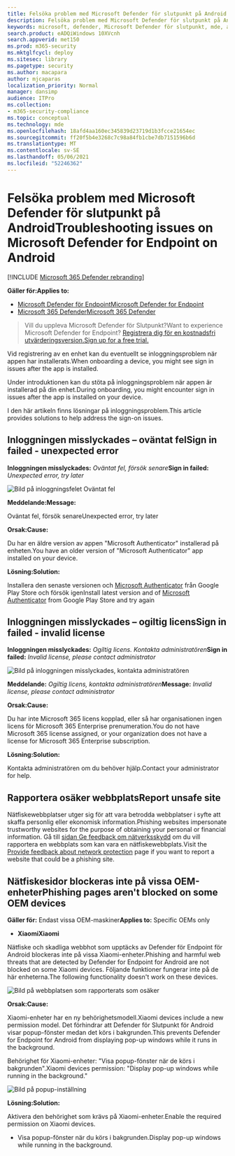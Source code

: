 ```yaml
---
title: Felsöka problem med Microsoft Defender för slutpunkt på Android
description: Felsöka problem med Microsoft Defender för slutpunkt på Android
keywords: microsoft, defender, Microsoft Defender för slutpunkt, mde, android, molnet, anslutningar, kommunikation
search.product: eADQiWindows 10XVcnh
search.appverid: met150
ms.prod: m365-security
ms.mktglfcycl: deploy
ms.sitesec: library
ms.pagetype: security
ms.author: macapara
author: mjcaparas
localization_priority: Normal
manager: dansimp
audience: ITPro
ms.collection:
- m365-security-compliance
ms.topic: conceptual
ms.technology: mde
ms.openlocfilehash: 18afd4aa160ec345839d23719d1b3fcce21654ec
ms.sourcegitcommit: ff20f5b4e3268c7c98a84fb1cbe7db7151596b6d
ms.translationtype: MT
ms.contentlocale: sv-SE
ms.lasthandoff: 05/06/2021
ms.locfileid: "52246362"
---
```

# <a name="troubleshooting-issues-on-microsoft-defender-for-endpoint-on-android"></a><span data-ttu-id="afcc9-104">Felsöka problem med Microsoft Defender för slutpunkt på Android</span><span class="sxs-lookup"><span data-stu-id="afcc9-104">Troubleshooting issues on Microsoft Defender for Endpoint on Android</span></span>

[!INCLUDE [Microsoft 365 Defender rebranding](../../includes/microsoft-defender.md)]

<span data-ttu-id="afcc9-105">**Gäller för:**</span><span class="sxs-lookup"><span data-stu-id="afcc9-105">**Applies to:**</span></span>
- [<span data-ttu-id="afcc9-106">Microsoft Defender för Endpoint</span><span class="sxs-lookup"><span data-stu-id="afcc9-106">Microsoft Defender for Endpoint</span></span>](https://go.microsoft.com/fwlink/p/?linkid=2154037)
- [<span data-ttu-id="afcc9-107">Microsoft 365 Defender</span><span class="sxs-lookup"><span data-stu-id="afcc9-107">Microsoft 365 Defender</span></span>](https://go.microsoft.com/fwlink/?linkid=2118804)

> <span data-ttu-id="afcc9-108">Vill du uppleva Microsoft Defender för Slutpunkt?</span><span class="sxs-lookup"><span data-stu-id="afcc9-108">Want to experience Microsoft Defender for Endpoint?</span></span> [<span data-ttu-id="afcc9-109">Registrera dig för en kostnadsfri utvärderingsversion.</span><span class="sxs-lookup"><span data-stu-id="afcc9-109">Sign up for a free trial.</span></span>](https://www.microsoft.com/microsoft-365/windows/microsoft-defender-atp?ocid=docs-wdatp-exposedapis-abovefoldlink) 

<span data-ttu-id="afcc9-110">Vid registrering av en enhet kan du eventuellt se inloggningsproblem när appen har installerats.</span><span class="sxs-lookup"><span data-stu-id="afcc9-110">When onboarding a device, you might see sign in issues after the app is installed.</span></span>

<span data-ttu-id="afcc9-111">Under introduktionen kan du stöta på inloggningsproblem när appen är installerad på din enhet.</span><span class="sxs-lookup"><span data-stu-id="afcc9-111">During onboarding, you might encounter sign in issues after the app is installed on your device.</span></span>

<span data-ttu-id="afcc9-112">I den här artikeln finns lösningar på inloggningsproblem.</span><span class="sxs-lookup"><span data-stu-id="afcc9-112">This article provides solutions to help address the sign-on issues.</span></span>  

## <a name="sign-in-failed---unexpected-error"></a><span data-ttu-id="afcc9-113">Inloggningen misslyckades – oväntat fel</span><span class="sxs-lookup"><span data-stu-id="afcc9-113">Sign in failed - unexpected error</span></span>
<span data-ttu-id="afcc9-114">**Inloggningen misslyckades:** *Oväntat fel, försök senare*</span><span class="sxs-lookup"><span data-stu-id="afcc9-114">**Sign in failed:** *Unexpected error, try later*</span></span>

![Bild på inloggningsfelet Oväntat fel](images/f9c3bad127d636c1f150d79814f35d4c.png)

<span data-ttu-id="afcc9-116">**Meddelande:**</span><span class="sxs-lookup"><span data-stu-id="afcc9-116">**Message:**</span></span>

<span data-ttu-id="afcc9-117">Oväntat fel, försök senare</span><span class="sxs-lookup"><span data-stu-id="afcc9-117">Unexpected error, try later</span></span>

<span data-ttu-id="afcc9-118">**Orsak:**</span><span class="sxs-lookup"><span data-stu-id="afcc9-118">**Cause:**</span></span>

<span data-ttu-id="afcc9-119">Du har en äldre version av appen "Microsoft Authenticator" installerad på enheten.</span><span class="sxs-lookup"><span data-stu-id="afcc9-119">You have an older version of "Microsoft Authenticator" app installed on your device.</span></span>

<span data-ttu-id="afcc9-120">**Lösning:**</span><span class="sxs-lookup"><span data-stu-id="afcc9-120">**Solution:**</span></span>

<span data-ttu-id="afcc9-121">Installera den senaste versionen och [Microsoft Authenticator](https://play.google.com/store/apps/details?androidid=com.azure.authenticator) från Google Play Store och försök igen</span><span class="sxs-lookup"><span data-stu-id="afcc9-121">Install latest version and of [Microsoft Authenticator](https://play.google.com/store/apps/details?androidid=com.azure.authenticator) from Google Play Store and try again</span></span>

## <a name="sign-in-failed---invalid-license"></a><span data-ttu-id="afcc9-122">Inloggningen misslyckades – ogiltig licens</span><span class="sxs-lookup"><span data-stu-id="afcc9-122">Sign in failed - invalid license</span></span>

<span data-ttu-id="afcc9-123">**Inloggningen misslyckades:** *Ogiltig licens. Kontakta administratören*</span><span class="sxs-lookup"><span data-stu-id="afcc9-123">**Sign in failed:** *Invalid license, please contact administrator*</span></span>

![Bild på inloggningen misslyckades, kontakta administratören](images/920e433f440fa1d3d298e6a2a43d4811.png)

<span data-ttu-id="afcc9-125">**Meddelande:** *Ogiltig licens, kontakta administratören*</span><span class="sxs-lookup"><span data-stu-id="afcc9-125">**Message:** *Invalid license, please contact administrator*</span></span>

<span data-ttu-id="afcc9-126">**Orsak:**</span><span class="sxs-lookup"><span data-stu-id="afcc9-126">**Cause:**</span></span>

<span data-ttu-id="afcc9-127">Du har inte Microsoft 365 licens kopplad, eller så har organisationen ingen licens för Microsoft 365 Enterprise prenumeration.</span><span class="sxs-lookup"><span data-stu-id="afcc9-127">You do not have Microsoft 365 license assigned, or your organization does not have a license for Microsoft 365 Enterprise subscription.</span></span>

<span data-ttu-id="afcc9-128">**Lösning:**</span><span class="sxs-lookup"><span data-stu-id="afcc9-128">**Solution:**</span></span>

<span data-ttu-id="afcc9-129">Kontakta administratören om du behöver hjälp.</span><span class="sxs-lookup"><span data-stu-id="afcc9-129">Contact your administrator for help.</span></span>

## <a name="report-unsafe-site"></a><span data-ttu-id="afcc9-130">Rapportera osäker webbplats</span><span class="sxs-lookup"><span data-stu-id="afcc9-130">Report unsafe site</span></span>

<span data-ttu-id="afcc9-131">Nätfiskewebbplatser utger sig för att vara betrodda webbplatser i syfte att skaffa personlig eller ekonomisk information.</span><span class="sxs-lookup"><span data-stu-id="afcc9-131">Phishing websites impersonate trustworthy websites for the purpose of obtaining your personal or financial information.</span></span> <span data-ttu-id="afcc9-132">Gå till [sidan Ge feedback om nätverksskydd](https://www.microsoft.com/wdsi/filesubmission/exploitguard/networkprotection) om du vill rapportera en webbplats som kan vara en nätfiskewebbplats.</span><span class="sxs-lookup"><span data-stu-id="afcc9-132">Visit the [Provide feedback about network protection](https://www.microsoft.com/wdsi/filesubmission/exploitguard/networkprotection) page if you want to report a website that could be a phishing site.</span></span>

## <a name="phishing-pages-arent-blocked-on-some-oem-devices"></a><span data-ttu-id="afcc9-133">Nätfiskesidor blockeras inte på vissa OEM-enheter</span><span class="sxs-lookup"><span data-stu-id="afcc9-133">Phishing pages aren't blocked on some OEM devices</span></span>

<span data-ttu-id="afcc9-134">**Gäller för:** Endast vissa OEM-maskiner</span><span class="sxs-lookup"><span data-stu-id="afcc9-134">**Applies to:** Specific OEMs only</span></span>

-   <span data-ttu-id="afcc9-135">**Xiaomi**</span><span class="sxs-lookup"><span data-stu-id="afcc9-135">**Xiaomi**</span></span>

<span data-ttu-id="afcc9-136">Nätfiske och skadliga webbhot som upptäcks av Defender för Endpoint för Android blockeras inte på vissa Xiaomi-enheter.</span><span class="sxs-lookup"><span data-stu-id="afcc9-136">Phishing and harmful web threats that are detected by Defender for Endpoint for Android are not blocked on some Xiaomi devices.</span></span> <span data-ttu-id="afcc9-137">Följande funktioner fungerar inte på de här enheterna.</span><span class="sxs-lookup"><span data-stu-id="afcc9-137">The following functionality doesn't work on these devices.</span></span>

![Bild på webbplatsen som rapporterats som osäker](images/0c04975c74746a5cdb085e1d9386e713.png)


<span data-ttu-id="afcc9-139">**Orsak:**</span><span class="sxs-lookup"><span data-stu-id="afcc9-139">**Cause:**</span></span>

<span data-ttu-id="afcc9-140">Xiaomi-enheter har en ny behörighetsmodell.</span><span class="sxs-lookup"><span data-stu-id="afcc9-140">Xiaomi devices include a new permission model.</span></span> <span data-ttu-id="afcc9-141">Det förhindrar att Defender för Slutpunkt för Android visar popup-fönster medan det körs i bakgrunden.</span><span class="sxs-lookup"><span data-stu-id="afcc9-141">This prevents Defender for Endpoint for Android from displaying pop-up windows while it runs in the background.</span></span>

<span data-ttu-id="afcc9-142">Behörighet för Xiaomi-enheter: "Visa popup-fönster när de körs i bakgrunden".</span><span class="sxs-lookup"><span data-stu-id="afcc9-142">Xiaomi devices permission: "Display pop-up windows while running in the background."</span></span>

![Bild på popup-inställning](images/6e48e7b29daf50afddcc6c8c7d59fd64.png)

<span data-ttu-id="afcc9-144">**Lösning:**</span><span class="sxs-lookup"><span data-stu-id="afcc9-144">**Solution:**</span></span>

<span data-ttu-id="afcc9-145">Aktivera den behörighet som krävs på Xiaomi-enheter.</span><span class="sxs-lookup"><span data-stu-id="afcc9-145">Enable the required permission on Xiaomi devices.</span></span>

- <span data-ttu-id="afcc9-146">Visa popup-fönster när du körs i bakgrunden.</span><span class="sxs-lookup"><span data-stu-id="afcc9-146">Display pop-up windows while running in the background.</span></span>
